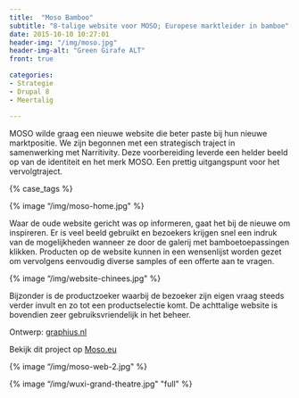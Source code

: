 ```yaml
---
title:  "Moso Bamboo"
subtitle: "8-talige website voor MOSO; Europese marktleider in bamboe"
date: 2015-10-10 10:27:01
header-img: "/img/moso.jpg"
header-img-alt: "Green Girafe ALT"
front: true

categories:
- Strategie
- Drupal 8
- Meertalig

---
```


MOSO wilde graag een nieuwe website die beter paste bij hun nieuwe marktpositie. We zijn begonnen met een strategisch traject in samenwerking met Narritivity. Deze voorbereiding leverde een helder beeld op van de identiteit en het merk MOSO. Een prettig uitgangspunt voor het vervolgtraject. 

{% case_tags %}

{% image “/img/moso-home.jpg" %}

Waar de oude website gericht was op informeren, gaat het bij de nieuwe om inspireren. Er is veel beeld gebruikt en bezoekers krijgen snel een indruk van de mogelijkheden wanneer ze door de galerij met bamboetoepassingen klikken. Producten op de website kunnen in een wensenlijst worden gezet om vervolgens eenvoudig diverse samples of een offerte aan te vragen.

{% image “/img/website-chinees.jpg" %}

Bijzonder is de productzoeker waarbij de bezoeker zijn eigen vraag steeds verder invult en zo tot een productselectie komt. De achttalige website is bovendien zeer gebruiksvriendelijk in het beheer.

Ontwerp: <a href="http://graphius.nl/" target="_blank">graphius.nl</a>

Bekijk dit project op <a href="http://moso.eu/" target="_blank">Moso.eu</a>

{% image “/img/moso-web-2.jpg" %}

{% image “/img/wuxi-grand-theatre.jpg" "full" %}
